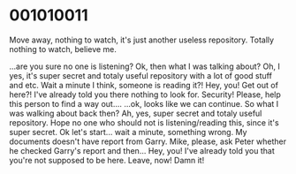 # 001010011
Move away, nothing to watch, it's just another useless repository. Totally nothing to watch, believe me.                                                                                                                                                 





...are you sure no one is listening? Ok, then what I was talking about? Oh, I yes, it's super secret and totaly useful repository with a lot of good stuff and etc. Wait a minute I think, someone is reading it?! Hey, you! Get out of here?! I've already told you there nothing to look for. Security! Please, help this person to find a way out....
                                                                                                                                                                                                            ...ok, looks like we can continue. So what I was walking about back then? Ah, yes, super secret and totaly useful repository. Hope no one who should not is listening/reading this, since it's super secret. Ok let's start... wait a minute, something wrong. My documents doesn't have report from Garry. Mike, please, ask Peter whether he checked Garry's report and then... Hey, you! I've already told you that you're not supposed to be here. Leave, now! Damn it!
